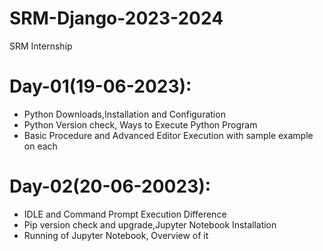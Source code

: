 # SRM-Django-2023-2024
SRM Internship 

# Day-01(19-06-2023):
  - Python Downloads,Installation and Configuration
  - Python Version check, Ways to Execute Python Program
  - Basic Procedure and Advanced Editor Execution with sample example on each

# Day-02(20-06-20023):
  - IDLE and Command Prompt Execution Difference
  - Pip version check and upgrade,Jupyter Notebook Installation
  - Running of Jupyter Notebook, Overview of it
